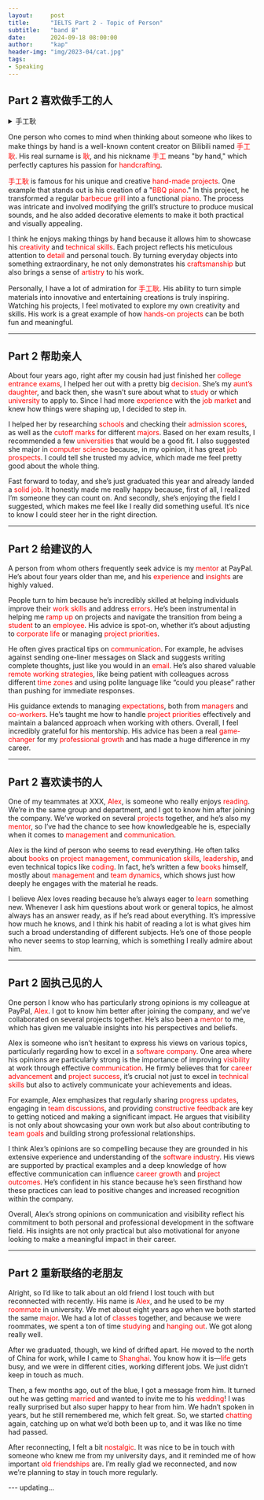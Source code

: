 ```yaml
---
layout:     post
title:      "IELTS Part 2 - Topic of Person"
subtitle:   "band 8"
date:       2024-09-18 08:00:00
author:     "kap"
header-img: "img/2023-04/cat.jpg"
tags:
- Speaking
---
```


## Part 2 喜欢做手工的人


<details>
<summary>手工耿</summary>


手工耿。他是一位在Bilibili上非常受欢迎的内容创作者，以其独特的手工制作项目而闻名。他的视频展示了他用自己动手制作各种物品的过程，包括机械装置、创意玩具和日常用品。手工耿以其精细的工艺和创意赢得了大量粉丝的喜爱，他的内容不仅展示了高超的手工技艺，还常常带有幽默和娱乐性。他的工作让人印象深刻，因为他能将简单的材料变成复杂且有趣的作品。

手工耿制作烧烤钢琴的例子：

一个我知道的喜欢手工制作的人是Bilibili上的知名内容创作者手工耿。他的姓是耿，昵称手工意味着“by hand”，这正好体现了他对手工艺的热爱。
手工耿以制作各种创意手工品而著名，其中一个让我印象深刻的例子是他制作的“烧烤钢琴”。这个项目展示了他如何将一个普通的烧烤架改造成一个可以演奏的钢琴。制作过程不仅非常复杂，还需要他在每个细节上都花费心思。他把烧烤架的结构进行了改造，使它可以发出音乐声，并且添加了一些装饰，使它看起来既实用又具有艺术感。
我认为他喜欢手工制作的原因是，这让他可以将自己的创意和技能充分展现出来。每个项目都展示了他的技术水平和对细节的关注，他的作品不仅仅是功能性的，还带有强烈的个人风格和独特性。
对我而言，我非常欣赏手工耿的工作。他通过亲手制作这些独特的物品，不仅展示了他的才华，还激发了观众的创意和动手能力。他的项目不仅有趣，而且充满了想象力，这让我感到非常受鼓舞。

</details>



One person who comes to mind when thinking about someone who likes to make things by hand is a well-known content creator on Bilibili named <span style="color:red">手工耿</span>. His real surname is <span style="color:red">耿</span>, and his nickname <span style="color:red">手工</span> means "by hand," which perfectly captures his passion for <span style="color:red">handcrafting</span>.

<span style="color:red">手工耿</span> is famous for his unique and creative <span style="color:red">hand-made projects</span>. One example that stands out is his creation of a "<span style="color:red">BBQ piano</span>." In this project, he transformed a regular <span style="color:red">barbecue grill</span> into a functional <span style="color:red">piano</span>. The process was intricate and involved modifying the grill’s structure to produce musical sounds, and he also added decorative elements to make it both practical and visually appealing.

I think he enjoys making things by hand because it allows him to showcase his <span style="color:red">creativity</span> and <span style="color:red">technical skills</span>. Each project reflects his meticulous attention to <span style="color:red">detail</span> and personal touch. By turning everyday objects into something extraordinary, he not only demonstrates his <span style="color:red">craftsmanship</span> but also brings a sense of <span style="color:red">artistry</span> to his work.

Personally, I have a lot of admiration for <span style="color:red">手工耿</span>. His ability to turn simple materials into innovative and entertaining creations is truly inspiring. Watching his projects, I feel motivated to explore my own creativity and skills. His work is a great example of how <span style="color:red">hands-on projects</span> can be both fun and meaningful.

---






## Part 2 帮助亲人


About four years ago, right after my cousin had just finished her <span style="color:red">college entrance exams</span>, I helped her out with a pretty big <span style="color:red">decision</span>. She’s my <span style="color:red">aunt’s daughter</span>, and back then, she wasn’t sure about what to <span style="color:red">study</span> or which <span style="color:red">university</span> to apply to. Since I had more <span style="color:red">experience</span> with the <span style="color:red">job market</span> and knew how things were shaping up, I decided to step in.

I helped her by researching <span style="color:red">schools</span> and checking their <span style="color:red">admission scores</span>, as well as the <span style="color:red">cutoff marks</span> for different <span style="color:red">majors</span>. Based on her exam results, I recommended a few <span style="color:red">universities</span> that would be a good fit. I also suggested she major in <span style="color:red">computer science</span> because, in my opinion, it has great <span style="color:red">job prospects</span>. I could tell she trusted my advice, which made me feel pretty good about the whole thing.

Fast forward to today, and she’s just graduated this year and already landed a <span style="color:red">solid job</span>. It honestly made me really happy because, first of all, I realized I’m someone they can count on. And secondly, she’s enjoying the field I suggested, which makes me feel like I really did something useful. It’s nice to know I could steer her in the right direction.

---



## Part 2 给建议的人


A person from whom others frequently seek advice is my <span style="color:red">mentor</span> at PayPal. He’s about four years older than me, and his <span style="color:red">experience</span> and <span style="color:red">insights</span> are highly valued.

People turn to him because he’s incredibly skilled at helping individuals improve their <span style="color:red">work skills</span> and address <span style="color:red">errors</span>. He’s been instrumental in helping me <span style="color:red">ramp up</span> on projects and navigate the transition from being a <span style="color:red">student</span> to an <span style="color:red">employee</span>. His advice is spot-on, whether it’s about adjusting to <span style="color:red">corporate life</span> or managing <span style="color:red">project priorities</span>.

He often gives practical tips on <span style="color:red">communication</span>. For example, he advises against sending one-liner messages on Slack and suggests writing complete thoughts, just like you would in an <span style="color:red">email</span>. He’s also shared valuable <span style="color:red">remote working strategies</span>, like being patient with colleagues across different <span style="color:red">time zones</span> and using polite language like “could you please” rather than pushing for immediate responses.

His guidance extends to managing <span style="color:red">expectations</span>, both from <span style="color:red">managers</span> and <span style="color:red">co-workers</span>. He’s taught me how to handle <span style="color:red">project priorities</span> effectively and maintain a balanced approach when working with others. Overall, I feel incredibly grateful for his mentorship. His advice has been a real <span style="color:red">game-changer</span> for my <span style="color:red">professional growth</span> and has made a huge difference in my career.

---
## Part 2 喜欢读书的人


One of my teammates at XXX, <span style="color:red">Alex</span>, is someone who really enjoys <span style="color:red">reading</span>. We’re in the same group and department, and I got to know him after joining the company. We’ve worked on several <span style="color:red">projects</span> together, and he’s also my <span style="color:red">mentor</span>, so I’ve had the chance to see how knowledgeable he is, especially when it comes to <span style="color:red">management</span> and <span style="color:red">communication</span>.

Alex is the kind of person who seems to read everything. He often talks about <span style="color:red">books</span> on <span style="color:red">project management</span>, <span style="color:red">communication skills</span>, <span style="color:red">leadership</span>, and even technical topics like <span style="color:red">coding</span>. In fact, he’s written a few <span style="color:red">books</span> himself, mostly about <span style="color:red">management</span> and <span style="color:red">team dynamics</span>, which shows just how deeply he engages with the material he reads.

I believe Alex loves reading because he’s always eager to <span style="color:red">learn</span> something new. Whenever I ask him questions about work or general topics, he almost always has an answer ready, as if he’s read about everything. It’s impressive how much he knows, and I think his habit of reading a lot is what gives him such a broad understanding of different subjects. He’s one of those people who never seems to stop learning, which is something I really admire about him.




---


## Part 2 固执己见的人

One person I know who has particularly strong opinions is my colleague at PayPal, <span style="color:red">Alex</span>. I got to know him better after joining the company, and we’ve collaborated on several projects together. He’s also been a <span style="color:red">mentor</span> to me, which has given me valuable insights into his perspectives and beliefs.

Alex is someone who isn’t hesitant to express his views on various topics, particularly regarding how to excel in a <span style="color:red">software company</span>. One area where his opinions are particularly strong is the importance of improving <span style="color:red">visibility</span> at work through effective <span style="color:red">communication</span>. He firmly believes that for <span style="color:red">career advancement</span> and <span style="color:red">project success</span>, it’s crucial not just to excel in <span style="color:red">technical skills</span> but also to actively communicate your achievements and ideas.

For example, Alex emphasizes that regularly sharing <span style="color:red">progress updates</span>, engaging in <span style="color:red">team discussions</span>, and providing <span style="color:red">constructive feedback</span> are key to getting noticed and making a significant impact. He argues that visibility is not only about showcasing your own work but also about contributing to <span style="color:red">team goals</span> and building strong professional relationships.

I think Alex’s opinions are so compelling because they are grounded in his extensive experience and understanding of the <span style="color:red">software industry</span>. His views are supported by practical examples and a deep knowledge of how effective communication can influence <span style="color:red">career growth</span> and <span style="color:red">project outcomes</span>. He’s confident in his stance because he’s seen firsthand how these practices can lead to positive changes and increased recognition within the company.

Overall, Alex’s strong opinions on communication and visibility reflect his commitment to both personal and professional development in the software field. His insights are not only practical but also motivational for anyone looking to make a meaningful impact in their career.

---

## Part 2 重新联络的老朋友


Alright, so I’d like to talk about an old friend I lost touch with but reconnected with recently. His name is <span style="color:red">Alex</span>, and he used to be my <span style="color:red">roommate</span> in university. We met about eight years ago when we both started the same <span style="color:red">major</span>. We had a lot of <span style="color:red">classes</span> together, and because we were roommates, we spent a ton of time <span style="color:red">studying</span> and <span style="color:red">hanging out</span>. We got along really well.

After we graduated, though, we kind of drifted apart. He moved to the north of China for work, while I came to <span style="color:red">Shanghai</span>. You know how it is—<span style="color:red">life</span> gets busy, and we were in different cities, working different jobs. We just didn’t keep in touch as much.

Then, a few months ago, out of the blue, I got a message from him. It turned out he was getting <span style="color:red">married</span> and wanted to invite me to his <span style="color:red">wedding</span>! I was really surprised but also super happy to hear from him. We hadn’t spoken in years, but he still remembered me, which felt great. So, we started <span style="color:red">chatting</span> again, catching up on what we’d both been up to, and it was like no time had passed.

After reconnecting, I felt a bit <span style="color:red">nostalgic</span>. It was nice to be in touch with someone who knew me from my university days, and it reminded me of how important <span style="color:red">old friendships</span> are. I’m really glad we reconnected, and now we’re planning to stay in touch more regularly.


--- updating...